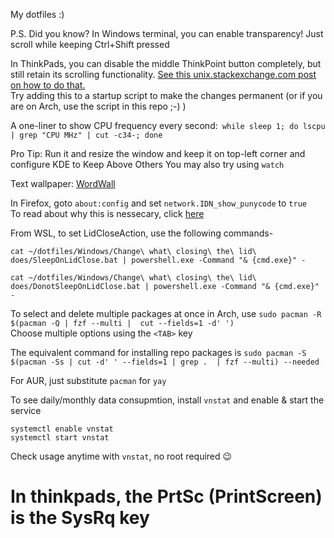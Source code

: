 My dotfiles :)

P.S. Did you know? In Windows terminal, you can enable transparency! Just scroll while keeping Ctrl+Shift pressed

In ThinkPads, you can disable the middle ThinkPoint button completely, but still retain its scrolling functionality.
[See this unix.stackexchange.com post on how to do that.](https://unix.stackexchange.com/a/487975)  
Try adding this to a startup script to make the changes permanent (or if you are on Arch, use the script in this repo ;-) )   

A one-liner to show CPU frequency every second:` while sleep 1; do lscpu | grep "CPU MHz" | cut -c34-; done`  

Pro Tip: Run it and resize the window and keep it on top-left corner and configure KDE to Keep Above Others
You may also try using `watch`

Text wallpaper: [WordWall](https://github.com/tomocafe/wordwall)

In Firefox, goto `about:config` and set `network.IDN_show_punycode` to `true`  
To read about why this is nessecary, click [here](https://www.xudongz.com/blog/2017/idn-phishing/)

From WSL, to set LidCloseAction, use the following commands-  
```
cat ~/dotfiles/Windows/Change\ what\ closing\ the\ lid\ does/SleepOnLidClose.bat | powershell.exe -Command "& {cmd.exe}" -
```
```
cat ~/dotfiles/Windows/Change\ what\ closing\ the\ lid\ does/DonotSleepOnLidClose.bat | powershell.exe -Command "& {cmd.exe}" -
```

To select and delete multiple packages at once in Arch, use `sudo pacman -R $(pacman -Q | fzf --multi |  cut --fields=1 -d' ')`  
Choose multiple options using the `<TAB>` key  

The equivalent command for installing repo packages is `sudo pacman -S $(pacman -Ss | cut -d' ' --fields=1 | grep .  | fzf --multi) --needed`  

For AUR, just substitute `pacman` for `yay`  

To see daily/monthly data consupmtion, install `vnstat` and enable & start the service
```
systemctl enable vnstat
systemctl start vnstat
```
Check usage anytime with `vnstat`, no root required 😉

# In thinkpads, the PrtSc (PrintScreen) is the SysRq key
